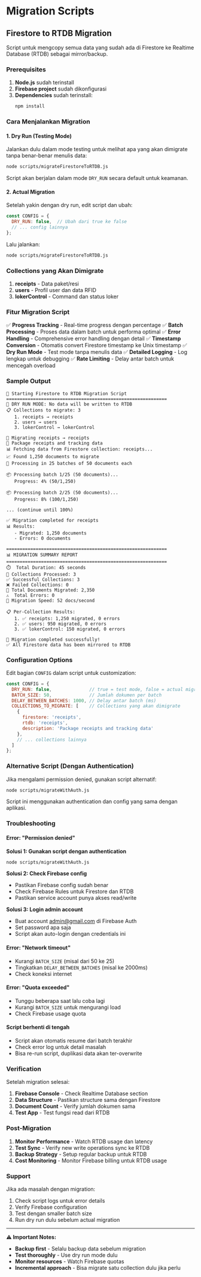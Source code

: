# Migration Scripts

## Firestore to RTDB Migration

Script untuk mengcopy semua data yang sudah ada di Firestore ke Realtime Database (RTDB) sebagai mirror/backup.

### Prerequisites

1. **Node.js** sudah terinstall
2. **Firebase project** sudah dikonfigurasi
3. **Dependencies** sudah terinstall:
   ```bash
   npm install
   ```

### Cara Menjalankan Migration

#### 1. Dry Run (Testing Mode)
Jalankan dulu dalam mode testing untuk melihat apa yang akan dimigrate tanpa benar-benar menulis data:

```bash
node scripts/migrateFirestoreToRTDB.js
```

Script akan berjalan dalam mode `DRY_RUN` secara default untuk keamanan.

#### 2. Actual Migration
Setelah yakin dengan dry run, edit script dan ubah:

```javascript
const CONFIG = {
  DRY_RUN: false,  // Ubah dari true ke false
  // ... config lainnya
};
```

Lalu jalankan:

```bash
node scripts/migrateFirestoreToRTDB.js
```

### Collections yang Akan Dimigrate

1. **receipts** - Data paket/resi
2. **users** - Profil user dan data RFID
3. **lokerControl** - Command dan status loker

### Fitur Migration Script

✅ **Progress Tracking** - Real-time progress dengan percentage
✅ **Batch Processing** - Proses data dalam batch untuk performa optimal
✅ **Error Handling** - Comprehensive error handling dengan detail
✅ **Timestamp Conversion** - Otomatis convert Firestore timestamp ke Unix timestamp
✅ **Dry Run Mode** - Test mode tanpa menulis data
✅ **Detailed Logging** - Log lengkap untuk debugging
✅ **Rate Limiting** - Delay antar batch untuk mencegah overload

### Sample Output

```
🚀 Starting Firestore to RTDB Migration Script
============================================================
🧪 DRY RUN MODE: No data will be written to RTDB
📋 Collections to migrate: 3
   1. receipts → receipts
   2. users → users
   3. lokerControl → lokerControl

🔄 Migrating receipts → receipts
📝 Package receipts and tracking data
📊 Fetching data from Firestore collection: receipts...
📈 Found 1,250 documents to migrate
🔢 Processing in 25 batches of 50 documents each

📦 Processing batch 1/25 (50 documents)...
   Progress: 4% (50/1,250)

📦 Processing batch 2/25 (50 documents)...
   Progress: 8% (100/1,250)

... (continue until 100%)

✅ Migration completed for receipts
📊 Results:
   - Migrated: 1,250 documents
   - Errors: 0 documents

============================================================
📊 MIGRATION SUMMARY REPORT
============================================================
⏱️  Total Duration: 45 seconds
📂 Collections Processed: 3
✅ Successful Collections: 3
❌ Failed Collections: 0
📄 Total Documents Migrated: 2,350
⚠️  Total Errors: 0
🚀 Migration Speed: 52 docs/second

📋 Per-Collection Results:
   1. ✅ receipts: 1,250 migrated, 0 errors
   2. ✅ users: 950 migrated, 0 errors
   3. ✅ lokerControl: 150 migrated, 0 errors

🎉 Migration completed successfully!
✅ All Firestore data has been mirrored to RTDB
```

### Configuration Options

Edit bagian `CONFIG` dalam script untuk customization:

```javascript
const CONFIG = {
  DRY_RUN: false,              // true = test mode, false = actual migration
  BATCH_SIZE: 50,              // Jumlah dokumen per batch
  DELAY_BETWEEN_BATCHES: 1000, // Delay antar batch (ms)
  COLLECTIONS_TO_MIGRATE: [    // Collections yang akan dimigrate
    { 
      firestore: 'receipts', 
      rtdb: 'receipts',
      description: 'Package receipts and tracking data'
    },
    // ... collections lainnya
  ]
};
```

### Alternative Script (Dengan Authentication)

Jika mengalami permission denied, gunakan script alternatif:

```bash
node scripts/migrateWithAuth.js
```

Script ini menggunakan authentication dan config yang sama dengan aplikasi.

### Troubleshooting

#### Error: "Permission denied"
**Solusi 1: Gunakan script dengan authentication**
```bash
node scripts/migrateWithAuth.js
```

**Solusi 2: Check Firebase config**
- Pastikan Firebase config sudah benar
- Check Firebase Rules untuk Firestore dan RTDB
- Pastikan service account punya akses read/write

**Solusi 3: Login admin account**
- Buat account admin@gmail.com di Firebase Auth
- Set password apa saja
- Script akan auto-login dengan credentials ini

#### Error: "Network timeout"
- Kurangi `BATCH_SIZE` (misal dari 50 ke 25)
- Tingkatkan `DELAY_BETWEEN_BATCHES` (misal ke 2000ms)
- Check koneksi internet

#### Error: "Quota exceeded"
- Tunggu beberapa saat lalu coba lagi
- Kurangi `BATCH_SIZE` untuk mengurangi load
- Check Firebase usage quota

#### Script berhenti di tengah
- Script akan otomatis resume dari batch terakhir
- Check error log untuk detail masalah
- Bisa re-run script, duplikasi data akan ter-overwrite

### Verification

Setelah migration selesai:

1. **Firebase Console** - Check Realtime Database section
2. **Data Structure** - Pastikan structure sama dengan Firestore
3. **Document Count** - Verify jumlah dokumen sama
4. **Test App** - Test fungsi read dari RTDB

### Post-Migration

1. **Monitor Performance** - Watch RTDB usage dan latency
2. **Test Sync** - Verify new write operations sync ke RTDB
3. **Backup Strategy** - Setup regular backup untuk RTDB
4. **Cost Monitoring** - Monitor Firebase billing untuk RTDB usage

### Support

Jika ada masalah dengan migration:

1. Check script logs untuk error details
2. Verify Firebase configuration
3. Test dengan smaller batch size
4. Run dry run dulu sebelum actual migration

---

**⚠️ Important Notes:**

- **Backup first** - Selalu backup data sebelum migration
- **Test thoroughly** - Use dry run mode dulu
- **Monitor resources** - Watch Firebase quotas
- **Incremental approach** - Bisa migrate satu collection dulu jika perlu